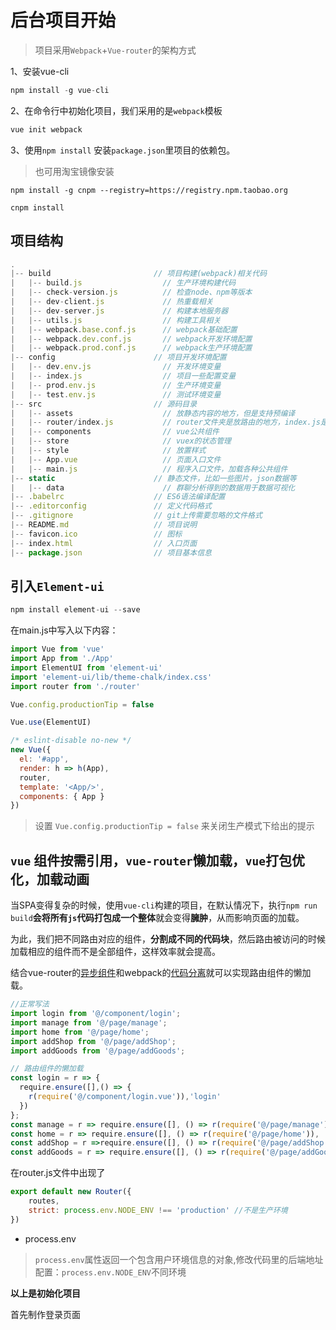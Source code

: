 # 后台项目开始

> 项目采用`Webpack`+`Vue-router`的架构方式

1、安装vue-cli

```js
npm install -g vue-cli 

```

2、在命令行中初始化项目，我们采用的是`webpack`模板

```js
vue init webpack
```

3、使用`npm install` 安装`package.json`里项目的依赖包。

> 也可用淘宝镜像安装

```
npm install -g cnpm --registry=https://registry.npm.taobao.org
```

```
cnpm install
```

## 项目结构

```js
.
|-- build                       // 项目构建(webpack)相关代码
|   |-- build.js                  // 生产环境构建代码
|   |-- check-version.js          // 检查node、npm等版本
|   |-- dev-client.js             // 热重载相关
|   |-- dev-server.js             // 构建本地服务器
|   |-- utils.js                  // 构建工具相关
|   |-- webpack.base.conf.js      // webpack基础配置
|   |-- webpack.dev.conf.js       // webpack开发环境配置
|   |-- webpack.prod.conf.js      // webpack生产环境配置
|-- config                      // 项目开发环境配置
|   |-- dev.env.js                // 开发环境变量
|   |-- index.js                  // 项目一些配置变量
|   |-- prod.env.js               // 生产环境变量
|   |-- test.env.js               // 测试环境变量
|-- src                         // 源码目录
|   |-- assets                    // 放静态内容的地方，但是支持预编译
|   |-- router/index.js           // router文件夹是放路由的地方，index.js是我们的根路由 
|   |-- components                // vue公共组件
|   |-- store                     // vuex的状态管理
|   |-- style                     // 放置样式
|   |-- App.vue                   // 页面入口文件
|   |-- main.js                   // 程序入口文件，加载各种公共组件
|-- static                      // 静态文件，比如一些图片，json数据等
|   |-- data                      // 群聊分析得到的数据用于数据可视化
|-- .babelrc                    // ES6语法编译配置
|-- .editorconfig               // 定义代码格式
|-- .gitignore                  // git上传需要忽略的文件格式
|-- README.md                   // 项目说明
|-- favicon.ico                 // 图标
|-- index.html                  // 入口页面
|-- package.json                // 项目基本信息
```

## 引入`Element-ui`

```js
npm install element-ui --save
```

在main.js中写入以下内容：

```js
import Vue from 'vue'
import App from './App'
import ElementUI from 'element-ui'
import 'element-ui/lib/theme-chalk/index.css'
import router from './router'

Vue.config.productionTip = false

Vue.use(ElementUI)

/* eslint-disable no-new */
new Vue({
  el: '#app',
  render: h => h(App),
  router,
  template: '<App/>',
  components: { App }
})
```

> 设置 `Vue.config.productionTip = false` 来关闭生产模式下给出的提示

## `vue` 组件按需引用，`vue-router`懒加载，`vue`打包优化，加载动画

当SPA变得复杂的时候，使用`vue-cli`构建的项目，在默认情况下，执行`npm run build`**会将所有`js`代码打包成一个整体**就会变得**臃肿**，从而影响页面的加载。

为此，我们把不同路由对应的组件，**分割成不同的代码块**，然后路由被访问的时候加载相应的组件而不是全部组件，这样效率就会提高。

结合vue-router的[异步组件](https://router.vuejs.org/zh-cn/advanced/lazy-loading.html)和webpack的[代码分离](https://doc.webpack-china.org/guides/code-splitting/)就可以实现路由组件的懒加载。

```js
//正常写法
import login from '@/component/login';
import manage from '@/page/manage';
import home from '@/page/home';
import addShop from '@/page/addShop';
import addGoods from '@/page/addGoods';
```

```js
// 路由组件的懒加载
const login = r => {
  require.ensure([],() => {
    r(require('@/component/login.vue')),'login'
  })
};
const manage = r => require.ensure([], () => r(require('@/page/manage')), 'manage');
const home = r => require.ensure([], () => r(require('@/page/home')), 'home');
const addShop = r =>require.ensure([], () => r(require('@/page/addShop')),'addShop');
const addGoods = r => require.ensure([], () => r(require('@/page/addGoods')),'addGoods');
```

在router.js文件中出现了

```js
export default new Router({
	routes,
	strict: process.env.NODE_ENV !== 'production' //不是生产环境
})
```

- process.env

> `process.env`属性返回一个包含用户环境信息的对象,修改代码里的后端地址配置：`process.env.NODE_ENV`不同环境

**以上是初始化项目**

首先制作登录页面

